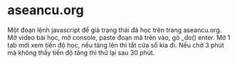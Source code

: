# aseancu.org
Một đoạn lệnh javascript để giả trạng thái đã học trên trang aseancu.org.
Mở video bài học, mở console, paste đoạn mã trên vào, gõ _do() enter.
Mở 1 tab mới xem tiến độ học, nếu tăng lên thì tắt cửa sổ kia đi.
Nếu chờ 3 phút mà không thấy tiến độ tăng thì thử lại sau 30 phút.
